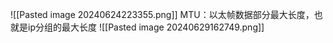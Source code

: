 ![[Pasted image 20240624223355.png]]
MTU：以太帧数据部分最大长度，也就是ip分组的最大长度
![[Pasted image 20240629162749.png]]